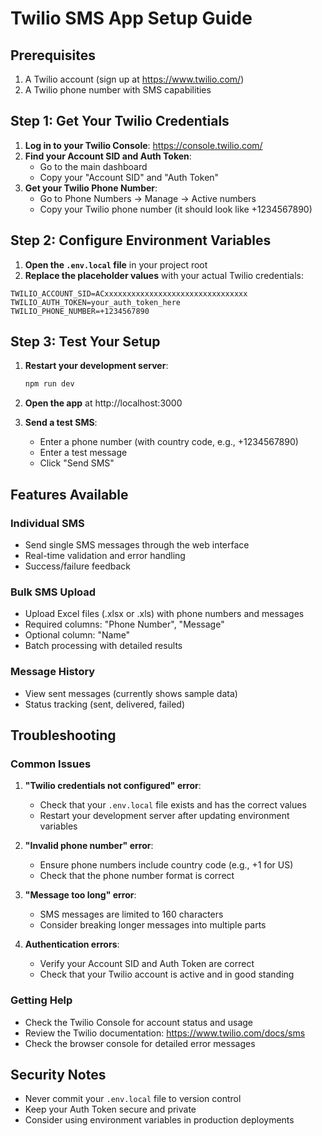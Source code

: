 # Twilio SMS App Setup Guide

## Prerequisites

1. A Twilio account (sign up at https://www.twilio.com/)
2. A Twilio phone number with SMS capabilities

## Step 1: Get Your Twilio Credentials

1. **Log in to your Twilio Console**: https://console.twilio.com/
2. **Find your Account SID and Auth Token**:
   - Go to the main dashboard
   - Copy your "Account SID" and "Auth Token"
3. **Get your Twilio Phone Number**:
   - Go to Phone Numbers → Manage → Active numbers
   - Copy your Twilio phone number (it should look like +1234567890)

## Step 2: Configure Environment Variables

1. **Open the `.env.local` file** in your project root
2. **Replace the placeholder values** with your actual Twilio credentials:

```env
TWILIO_ACCOUNT_SID=ACxxxxxxxxxxxxxxxxxxxxxxxxxxxxxxxx
TWILIO_AUTH_TOKEN=your_auth_token_here
TWILIO_PHONE_NUMBER=+1234567890
```

## Step 3: Test Your Setup

1. **Restart your development server**:

   ```bash
   npm run dev
   ```

2. **Open the app** at http://localhost:3000

3. **Send a test SMS**:
   - Enter a phone number (with country code, e.g., +1234567890)
   - Enter a test message
   - Click "Send SMS"

## Features Available

### Individual SMS

- Send single SMS messages through the web interface
- Real-time validation and error handling
- Success/failure feedback

### Bulk SMS Upload

- Upload Excel files (.xlsx or .xls) with phone numbers and messages
- Required columns: "Phone Number", "Message"
- Optional column: "Name"
- Batch processing with detailed results

### Message History

- View sent messages (currently shows sample data)
- Status tracking (sent, delivered, failed)

## Troubleshooting

### Common Issues

1. **"Twilio credentials not configured" error**:

   - Check that your `.env.local` file exists and has the correct values
   - Restart your development server after updating environment variables

2. **"Invalid phone number" error**:

   - Ensure phone numbers include country code (e.g., +1 for US)
   - Check that the phone number format is correct

3. **"Message too long" error**:

   - SMS messages are limited to 160 characters
   - Consider breaking longer messages into multiple parts

4. **Authentication errors**:
   - Verify your Account SID and Auth Token are correct
   - Check that your Twilio account is active and in good standing

### Getting Help

- Check the Twilio Console for account status and usage
- Review the Twilio documentation: https://www.twilio.com/docs/sms
- Check the browser console for detailed error messages

## Security Notes

- Never commit your `.env.local` file to version control
- Keep your Auth Token secure and private
- Consider using environment variables in production deployments


